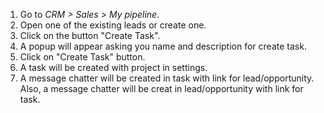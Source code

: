 1.  Go to *CRM \> Sales \> My pipeline*.
2.  Open one of the existing leads or create one.
3.  Click on the button "Create Task".
4.  A popup will appear asking you name and description for create task.
5.  Click on "Create Task" button.
6.  A task will be created with project in settings.
7.  A message chatter will be created in task with link for
    lead/opportunity. Also, a message chatter will be creat in
    lead/opportunity with link for task.
